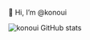 👋 Hi, I’m @konoui


![konoui GitHub stats](https://github-readme-stats.vercel.app/api?username=konoui&show_icons=true)

<!---
konoui/konoui is a ✨ special ✨ repository because its `README.md` (this file) appears on your GitHub profile.
You can click the Preview link to take a look at your changes.
--->
